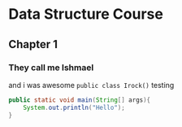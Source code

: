 # Data Structure Course
## Chapter 1
### They call me Ishmael
and i was awesome `public class Irock()` testing
```java
public static void main(String[] args){
    System.out.println("Hello");
}
```